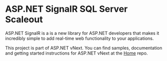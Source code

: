 ASP.NET SignalR SQL Server Scaleout
========

ASP.NET SignalR is a is a new library for ASP.NET developers that makes it incredibly simple to add real-time web functionality to your applications. 

This project is part of ASP.NET vNext. You can find samples, documentation and getting started instructions for ASP.NET vNext at the [Home](https://github.com/aspnet/home) repo.
